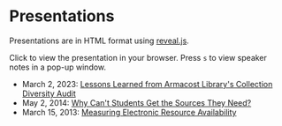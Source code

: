 # Presentations

Presentations are in HTML format using [reveal.js](https://revealjs.com).

Click to view the presentation in your browser. Press `s` to view speaker notes in a pop-up window.

- March 2, 2023: [Lessons Learned from Armacost Library's Collection Diversity Audit](https://sanjeet-mann.github.io/slides/lessons.html)
- May 2, 2014: [Why Can't Students Get the Sources They Need?](https://sanjeet-mann.github.io/slides/real.html)
- March 15, 2013: [Measuring Electronic Resource Availability](https://sanjeet-mann.github.io/slides/measuring.html)
